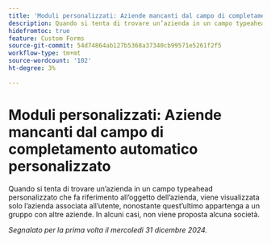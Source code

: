 ```yaml
---
title: 'Moduli personalizzati: Aziende mancanti dal campo di completamento automatico personalizzato'
description: Quando si tenta di trovare un’azienda in un campo typeahead personalizzato che fa riferimento all’oggetto dell’azienda, viene visualizzata solo l’azienda associata all’utente, nonostante quest’ultimo appartenga a un gruppo con altre aziende. In alcuni casi, non viene proposta alcuna società.
hidefromtoc: true
feature: Custom Forms
source-git-commit: 54d74864ab127b5368a37340cb99571e5261f2f5
workflow-type: tm+mt
source-wordcount: '102'
ht-degree: 3%

---
```


# Moduli personalizzati: Aziende mancanti dal campo di completamento automatico personalizzato

Quando si tenta di trovare un’azienda in un campo typeahead personalizzato che fa riferimento all’oggetto dell’azienda, viene visualizzata solo l’azienda associata all’utente, nonostante quest’ultimo appartenga a un gruppo con altre aziende. In alcuni casi, non viene proposta alcuna società.

_Segnalato per la prima volta il mercoledì 31 dicembre 2024._
